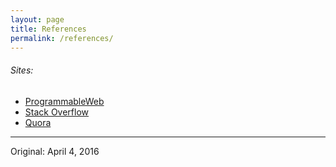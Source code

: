 ```yaml
---
layout: page
title: References
permalink: /references/
---
```


###### Sites:

- [ProgrammableWeb](http://www.programmableweb.com)
- [Stack Overflow](http://stackoverflow.com)
- [Quora](http://quora.com)

---
Original: April 4, 2016

